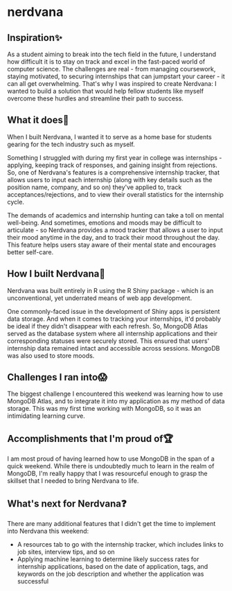 # nerdvana

## Inspiration✨

As a student aiming to break into the tech field in the future, I understand how difficult it is to stay on track and excel in the fast-paced world of computer science. The challenges are real - from managing coursework, staying motivated, to securing internships that can jumpstart your career - it can all get overwhelming. That's why I was inspired to create Nerdvana: I wanted to build a solution that would help fellow students like myself overcome these hurdles and streamline their path to success. 

## What it does🤖

When I built Nerdvana, I wanted it to serve as a home base for students gearing for the tech industry such as myself. 

Something I struggled with during my first year in college was internships - applying, keeping track of responses, and gaining insight from rejections. So, one of Nerdvana's features is a comprehensive internship tracker, that allows users to input each internship (along with key details such as the position name, company, and so on) they've applied to, track acceptances/rejections, and to view their overall statistics for the internship cycle. 

The demands of academics and internship hunting can take a toll on mental well-being. And sometimes, emotions and moods may be difficult to articulate - so Nerdvana provides a mood tracker that allows a user to input their mood anytime in the day, and to track their mood throughout the day. This feature helps users stay aware of their mental state and encourages better self-care.

## How I built Nerdvana🎩

Nerdvana was built entirely in R using the R Shiny package - which is an unconventional, yet underrated means of web app development. 

One commonly-faced issue in the development of Shiny apps is persistent data storage. And when it comes to tracking your internships, it'd probably be ideal if they didn't disappear with each refresh. So, MongoDB Atlas served as the database system where all internship applications and their corresponding statuses were securely stored. This ensured that users' internship data remained intact and accessible across sessions. MongoDB was also used to store moods. 

## Challenges I ran into😱

The biggest challenge I encountered this weekend was learning how to use MongoDB Atlas, and to integrate it into my application as my method of data storage. This was my first time working with MongoDB, so it was an intimidating learning curve. 

## Accomplishments that I'm proud of🏆

I am most proud of having learned how to use MongoDB in the span of a quick weekend. While there is undoubtedly much to learn in the realm of MongoDB, I'm really happy that I was resourceful enough to grasp the skillset that I needed to bring Nerdvana to life. 

## What's next for Nerdvana❓

There are many additional features that I didn't get the time to implement into Nerdvana this weekend: 

- A resources tab to go with the internship tracker, which includes links to job sites, interview tips, and so on
- Applying machine learning to determine likely success rates for internship applications, based on the date of application, tags, and keywords on the job description and whether the application was successful
